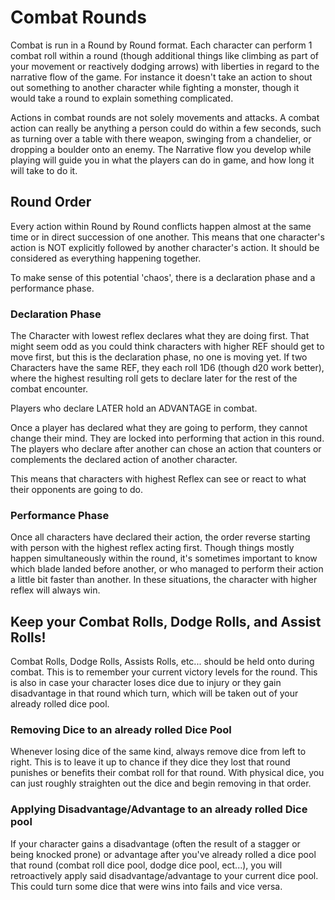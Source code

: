 # Combat Rounds

Combat is run in a Round by Round format. Each character can perform 1 combat roll within a round (though additional things like climbing as part of your movement or reactively dodging arrows) with liberties in regard to the narrative flow of the game. For instance it doesn't take an action to shout out something to another character while fighting a monster, though it would take a round to explain something complicated.

Actions in combat rounds are not solely movements and attacks. A combat action can really be anything a person could do within a few seconds, such as turning over a table with there weapon, swinging from a chandelier, or dropping a boulder onto an enemy. The Narrative flow you develop while playing will guide you in what the players can do in game, and how long it will take to do it.

## Round Order

Every action within Round by Round conflicts happen almost at the same time or in direct succession of one another. This means that one character's action is NOT explicitly followed by another character's action. It should be considered as everything happening together.

To make sense of this potential 'chaos', there is a declaration phase and a performance phase.

### Declaration Phase

The Character with lowest reflex declares what they are doing first. That might seem odd as you could think characters with higher REF should get to move first, but this is the declaration phase, no one is moving yet. If two Characters have the same REF, they each roll 1D6 (though d20 work better), where the highest resulting roll gets to declare later for the rest of the combat encounter.

Players who declare LATER hold an ADVANTAGE in combat.

Once a player has declared what they are going to perform, they cannot change their mind. They are locked into performing that action in this round. The players who declare after another can chose an action that counters or complements the declared action of another character.

This means that characters with highest Reflex can see or react to what their opponents are going to do.

### Performance Phase

Once all characters have declared their action, the order reverse starting with person with the highest reflex acting first. Though things mostly happen simultaneously within the round, it's sometimes important to know which blade landed before another, or who managed to perform their action a little bit faster than another. In these situations, the character with higher reflex will always win.

## Keep your Combat Rolls, Dodge Rolls, and Assist Rolls!

Combat Rolls, Dodge Rolls, Assists Rolls, etc... should be held onto during combat. This is to remember your current victory levels for the round. This is also in case your character loses dice due to injury or they gain disadvantage in that round which turn, which will be taken out of your already rolled dice pool.

### Removing Dice to an already rolled Dice Pool

Whenever losing dice of the same kind, always remove dice from left to right. This is to leave it up to chance if they dice they lost that round punishes or benefits their combat roll for that round. With physical dice, you can just roughly straighten out the dice and begin removing in that order.

### Applying Disadvantage/Advantage to an already rolled Dice pool

If your character gains a disadvantage (often the result of a stagger or being knocked prone) or advantage after you've already rolled a dice pool that round (combat roll dice pool, dodge dice pool, ect...), you will retroactively apply said disadvantage/advantage to your current dice pool. This could turn some dice that were wins into fails and vice versa.
